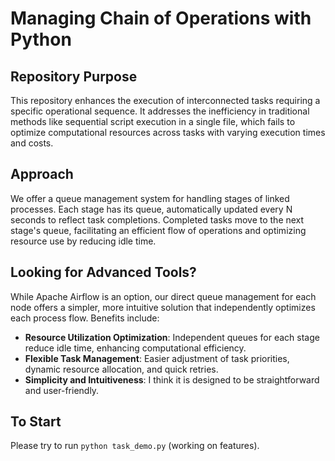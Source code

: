 # Managing Chain of Operations with Python

## Repository Purpose
This repository enhances the execution of interconnected tasks requiring a specific operational sequence. It addresses the inefficiency in traditional methods like sequential script execution in a single file, which fails to optimize computational resources across tasks with varying execution times and costs.

## Approach
We offer a queue management system for handling stages of linked processes. Each stage has its queue, automatically updated every N seconds to reflect task completions. Completed tasks move to the next stage's queue, facilitating an efficient flow of operations and optimizing resource use by reducing idle time.

## Looking for Advanced Tools?
While Apache Airflow is an option, our direct queue management for each node offers a simpler, more intuitive solution that independently optimizes each process flow. Benefits include:

- **Resource Utilization Optimization**: Independent queues for each stage reduce idle time, enhancing computational efficiency.
- **Flexible Task Management**: Easier adjustment of task priorities, dynamic resource allocation, and quick retries.
- **Simplicity and Intuitiveness**: I think it is designed to be straightforward and user-friendly.

## To Start
Please try to run `python task_demo.py` (working on features).